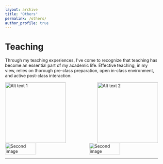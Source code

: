 ```yaml
---
layout: archive
title: "Others"
permalink: /others/
author_profile: true
---
```



Teaching
======
Through my teaching experiences, I've come to recognize that teaching has become an essential part of my academic life.
Effective teaching, in my view, relies on thorough pre-class preparation, open in-class environment, and active
post-class interaction.


<div style="display: flex; justify-content: space-between; gap: 10px;">
  <img src="https://songhuahu-umd.github.io/images/teaching0.png" alt="Alt text 1" title="Optional title 1" style="height: 200px; object-fit: contain;">
  <img src="https://songhuahu-umd.github.io/images/teaching1.png" alt="Alt text 2" title="Optional title 2" style="height: 200px; object-fit: contain;">
</div>


<div style="display: flex; justify-content: space-between; gap: 5px;">
  <img src="https://songhuahu-umd.github.io/images/T1.png" alt="Second image" title="" width="45%">
  <img src="https://songhuahu-umd.github.io/images/T2.png" alt="Second image" title="" width="45%">
</div>


***
